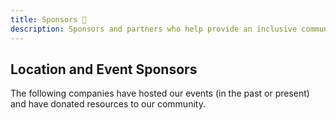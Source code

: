 ```yaml
---
title: Sponsors 💙
description: Sponsors and partners who help provide an inclusive community.
---
```


## Location and Event Sponsors

The following companies have hosted our events (in the past or present) and have donated resources to our community.
